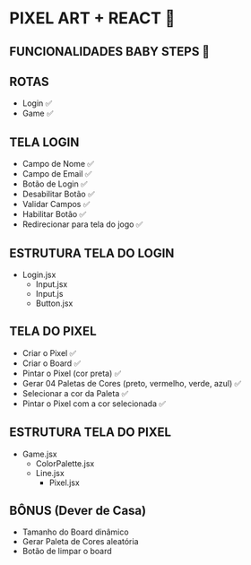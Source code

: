 # PIXEL ART + REACT 🎨

## FUNCIONALIDADES BABY STEPS 👶


## ROTAS
 - Login ✅
 - Game ✅


## TELA LOGIN
 - Campo de Nome ✅
 - Campo de Email ✅
 - Botão de Login ✅
 - Desabilitar Botão ✅
 - Validar Campos ✅
 - Habilitar Botão ✅
 - Redirecionar para tela do jogo ✅


## ESTRUTURA TELA DO LOGIN
 - Login.jsx
    - Input.jsx
    - Input.js
    - Button.jsx


## TELA DO PIXEL
- Criar o Pixel ✅
- Criar o Board ✅
- Pintar o Pixel (cor preta) ✅
- Gerar 04 Paletas de Cores (preto, vermelho, verde, azul) ✅
- Selecionar a cor da Paleta ✅
- Pintar o Pixel com a cor selecionada ✅


## ESTRUTURA TELA DO PIXEL
 - Game.jsx
    - ColorPalette.jsx
    - Line.jsx
        - Pixel.jsx


## BÔNUS (Dever de Casa)

- Tamanho do Board dinâmico
- Gerar Paleta de Cores aleatória
- Botão de limpar o board
